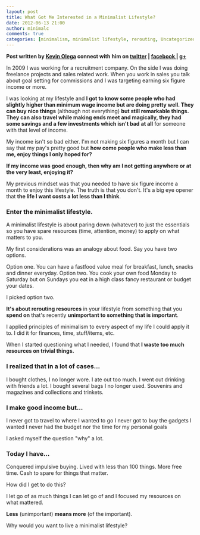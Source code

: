 ```yaml
---
layout: post
title: What Got Me Interested in a Minimalist Lifestyle?
date: 2012-06-13 21:00
author: minimalc
comments: true
categories: [minimalism, minimalist lifestyle, rerouting, Uncategorized]
---
```

<strong>Post written by <a href="http://kevinolega.com">Kevin Olega</a> connect with him on <a href="http://twitter.com/kevinolega">twitter</a> | <a href="http://www.facebook.com/profile.php?id=100003220910840">facebook </a>| <a href="https://plus.google.com/107007774605671245935/posts">g+</a></strong>

In 2009 I was working for a recruitment company. On the side I was doing freelance projects and sales related work. When you work in sales you talk about goal setting for commissions and I was targeting earning six figure income or more.

I was looking at my lifestyle and <strong>I got to know some people who had slightly higher than minimum wage income but are doing pretty well. They can buy nice things</strong> (although not everything) <strong>but still remarkable things. They can also travel while making ends meet and magically, they had some savings and a few investments which isn't bad</strong> <strong>at all</strong> for someone with that level of income.

My income isn't so bad either. I'm not making six figures a month but I can say that my pay's pretty good but <strong>how come people who make less than me, enjoy things I only hoped for?</strong>

<strong>If my income was good enough, then why am I not getting anywhere or at the very least, enjoying it?</strong>

My previous mindset was that you needed to have six figure income a month to enjoy this lifestyle. The truth is that you don't. It's a big eye opener that <strong>the life I want costs a lot less than I think</strong>.
<h3>Enter the minimalist lifestyle.</h3>
A minimalist lifestyle is about paring down (whatever) to just the essentials so you have spare resources (time, attention, money) to apply on what matters to you.

My first considerations was an analogy about food. Say you have two options.

Option one. You can have a fastfood value meal for breakfast, lunch, snacks and dinner everyday.
Option two. You cook your own food Monday to Saturday but on Sundays you eat in a high class fancy restaurant or budget your dates.

I picked option two.

<strong>It's about rerouting resources</strong> in your lifestyle from something that you <strong>spend on</strong> that's recently <strong>unimportant to something that is important</strong>.

I applied principles of minimalism to every aspect of my life I could apply it to. I did it for finances, time, stuff/items, etc.

When I started questioning what I needed, I found that <strong>I waste too much resources on trivial things.</strong>
<h3>I realized that in a lot of cases...</h3>
I bought clothes, I no longer wore.
I ate out too much.
I went out drinking with friends a lot.
I bought several bags I no longer used.
Souvenirs and magazines and collections and trinkets.
<h3>I make good income but...</h3>
I never got to travel to where I wanted to go
I never got to buy the gadgets I wanted
I never had the budget nor the time for my personal goals

I asked myself the question "why" a lot.
<h3>Today I have...</h3>
Conquered impulsive buying.
Lived with less than 100 things.
More free time.
Cash to spare for things that matter.

How did I get to do this?

I let go of as much things I can let go of and I focused my resources on what mattered.

<strong>Less</strong> (unimportant) <strong>means more</strong> (of the important).

Why would you want to live a minimalist lifestyle?
